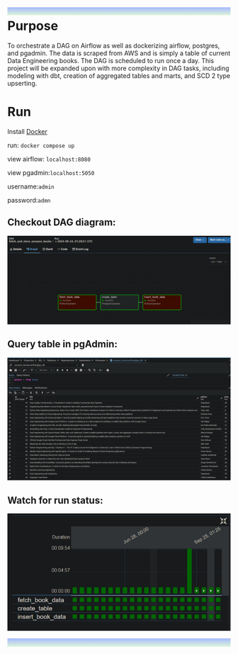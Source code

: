 ![gradiant line](images/bluegradient.png)
Purpose
=======
To orchestrate a DAG on Airflow as well as dockerizing airflow, postgres, and pgadmin. The data is scraped from AWS and is simply a table of current Data Engineering books. The DAG is scheduled to run once a day. This project will be expanded upon with more complexity in DAG tasks, including modeling with dbt, creation of aggregated tables and marts, and SCD 2 type upserting. 

Run
===
Install [Docker](https://docs.docker.com/engine/install/)<br>

run: 
`docker compose up` <br> 

view airflow: `localhost:8080` <br>

view pgadmin:`localhost:5050`<br>


username:`admin` <br>

password:`admn`<br>

## Checkout DAG diagram:

![gradiant line](images/air_dagflow.png)

## Query table in pgAdmin:

![gradiant line](images/air_pgadmin2.png)

## Watch for run status:

![gradiant line](images/air_runs.png)

![gradiant line](images/bluegradient.png)
